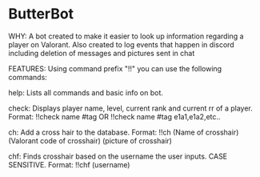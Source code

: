 # ButterBot

WHY:
A bot created to make it easier to look up information regarding a player on Valorant.
Also created to log events that happen in discord including deletion of messages and pictures sent in chat

FEATURES:
Using command prefix "!!" you can use the following commands:

help: Lists all commands and basic info on bot.

check: Displays player name, level, current rank and current rr of a player. Format: !!check name #tag OR !!check name #tag e1a1,e1a2,etc..

ch: Add a cross hair to the database. Format: !!ch (Name of crosshair) (Valorant code of crosshair) (picture of crosshair)

chf: Finds crosshair based on the username the user inputs. CASE SENSITIVE. Format: !!chf (username)
